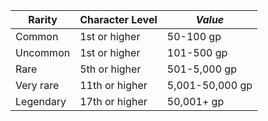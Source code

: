 
|**Rarity**|Character Level|*Value*|
|---|---|---|
|Common|1st or higher|50-100 gp|
|Uncommon|1st or higher|101-500 gp|
|Rare|5th or higher|501-5,000 gp|
|Very rare|11th or higher|5,001-50,000 gp|
|Legendary|17th or higher|50,001+ gp|
